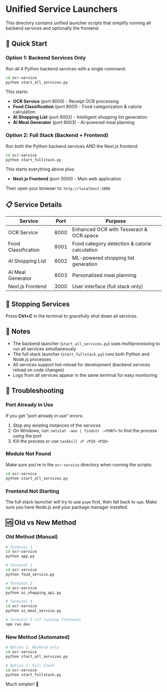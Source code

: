 # Unified Service Launchers

This directory contains unified launcher scripts that simplify running all backend services and optionally the frontend.

## 🚀 Quick Start

### Option 1: Backend Services Only
Run all 4 Python backend services with a single command:

```bash
cd ocr-service
python start_all_services.py
```

This starts:
- **OCR Service** (port 8000) - Receipt OCR processing
- **Food Classification** (port 8001) - Food categorization & calorie calculation
- **AI Shopping List** (port 8002) - Intelligent shopping list generation
- **AI Meal Generator** (port 8003) - AI-powered meal planning

### Option 2: Full Stack (Backend + Frontend)
Run both the Python backend services AND the Next.js frontend:

```bash
cd ocr-service
python start_fullstack.py
```

This starts everything above plus:
- **Next.js Frontend** (port 3000) - Main web application

Then open your browser to: `http://localhost:3000`

## 📋 Service Details

| Service | Port | Purpose |
|---------|------|---------|
| OCR Service | 8000 | Enhanced OCR with Tesseract & OCR.space |
| Food Classification | 8001 | Food category detection & calorie calculation |
| AI Shopping List | 8002 | ML-powered shopping list generation |
| AI Meal Generator | 8003 | Personalized meal planning |
| Next.js Frontend | 3000 | User interface (full stack only) |

## 🛑 Stopping Services

Press **Ctrl+C** in the terminal to gracefully shut down all services.

## 📝 Notes

- The backend launcher (`start_all_services.py`) uses multiprocessing to run all services simultaneously
- The full stack launcher (`start_fullstack.py`) runs both Python and Node.js processes
- All services support hot-reload for development (backend services reload on code changes)
- Logs from all services appear in the same terminal for easy monitoring

## 🔧 Troubleshooting

### Port Already in Use
If you get "port already in use" errors:
1. Stop any existing instances of the services
2. On Windows, run: `netstat -ano | findstr :<PORT>` to find the process using the port
3. Kill the process or use `taskkill /F /PID <PID>`

### Module Not Found
Make sure you're in the `ocr-service` directory when running the scripts:
```bash
cd ocr-service
python start_all_services.py
```

### Frontend Not Starting
The full stack launcher will try to use `pnpm` first, then fall back to `npm`. Make sure you have Node.js and your package manager installed.

## 🆚 Old vs New Method

### Old Method (Manual)
```bash
# Terminal 1
cd ocr-service
python app.py

# Terminal 2
cd ocr-service
python food_service.py

# Terminal 3
cd ocr-service
python ai_shopping_api.py

# Terminal 4
cd ocr-service
python ai_meal_service.py

# Terminal 5 (if running frontend)
npm run dev
```

### New Method (Automated)
```bash
# Option 1: Backend only
cd ocr-service
python start_all_services.py

# Option 2: Full stack
cd ocr-service
python start_fullstack.py
```

Much simpler! 🎉
